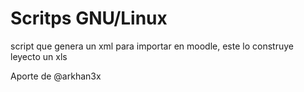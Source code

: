 # Scritps GNU/Linux

 script que genera un xml para importar en moodle, este lo construye leyecto un xls

Aporte de @arkhan3x
